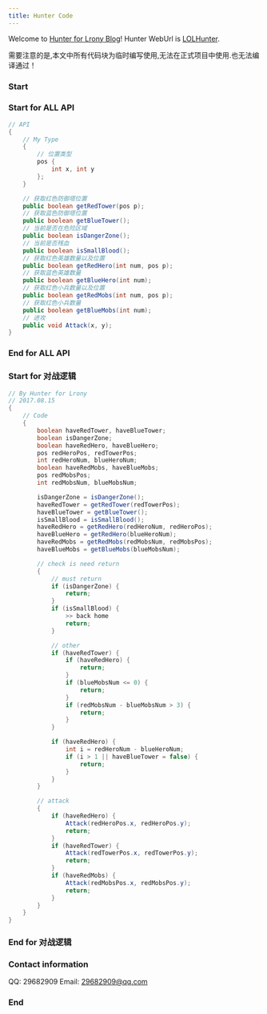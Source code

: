 ```yaml
---
title: Hunter Code
---
```

Welcome to [Hunter for Lrony Blog](https://lrony.github.io/)!  Hunter WebUrl is [LOLHunter](http://www.lolhunter.cn).

<div class="tip">
    需要注意的是,本文中所有代码块为临时编写使用,无法在正式项目中使用.也无法编译通过！
</div>

### Start

### Start for ALL API
``` java
// API
{
	// My Type
	{
		// 位置类型
		pos {
			int x, int y
		};
	}

	// 获取红色防御塔位置
	public boolean getRedTower(pos p);
	// 获取蓝色防御塔位置
	public boolean getBlueTower();
	// 当前是否在危险区域
	public boolean isDangerZone();
	// 当前是否残血
	public boolean isSmallBlood();
	// 获取红色英雄数量以及位置
	public boolean getRedHero(int num, pos p);
	// 获取蓝色英雄数量
	public boolean getBlueHero(int num);
	// 获取红色小兵数量以及位置
	public boolean getRedMobs(int num, pos p);
	// 获取红色小兵数量
	public boolean getBlueMobs(int num);
	// 进攻
	public void Attack(x, y);
}
```
### End for ALL API

### Start for 对战逻辑

``` java
// By Hunter for Lrony
// 2017.08.15
{
	// Code
	{
		boolean haveRedTower, haveBlueTower;
		boolean isDangerZone;
		boolean haveRedHero, haveBlueHero;
		pos redHeroPos, redTowerPos;
		int redHeroNum, blueHeroNum;
		boolean haveRedMobs, haveBlueMobs;
		pos redMobsPos;
		int redMobsNum, blueMobsNum;

		isDangerZone = isDangerZone();
		haveRedTower = getRedTower(redTowerPos);
		haveBlueTower = getBlueTower();
		isSmallBlood = isSmallBlood();
		haveRedHero = getRedHero(redHeroNum, redHeroPos);
		haveBlueHero = getRedHero(blueHeroNum);
		haveRedMobs = getRedMobs(redMobsNum, redMobsPos);
		haveBlueMobs = getBlueMobs(blueMobsNum);

		// check is need return
		{
			// must return
			if (isDangerZone) {
				return;
			}
			if (isSmallBlood) {
				>> back home
				return;
			}

			// other
			if (haveRedTower) {
				if (haveRedHero) {
					return;
				}
				if (blueMobsNum <= 0) {
					return;
				}
				if (redMobsNum - blueMobsNum > 3) {
					return;
				}
			}

			if (haveRedHero) {
				int i = redHeroNum - blueHeroNum;
				if (i > 1 || haveBlueTower = false) {
					return;
				}
			}
		}

		// attack
		{
			if (haveRedHero) {
				Attack(redHeroPos.x, redHeroPos.y);
				return;
			}
			if (haveRedTower) {
				Attack(redTowerPos.x, redTowerPos.y);
				return;
			}
			if (haveRedMobs) {
				Attack(redMobsPos.x, redMobsPos.y);
				return;
			}
		}	
	}
}
```
### End for 对战逻辑

### Contact information
QQ: 29682909
Email: 29682909@qq.com

### End